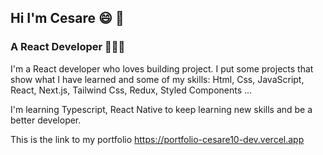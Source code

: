 ## Hi I'm Cesare 😄 👋
### A React Developer 👨🏻‍💻

I'm a React developer who loves building project. I put some projects that show what I have learned and some of my skills: 
Html, Css, JavaScript, React, Next.js, Tailwind Css, Redux, Styled Components ...

I'm learning Typescript, React Native to keep learning new skills and be a better developer. 

This is the link to my portfolio https://portfolio-cesare10-dev.vercel.app

<!--
**Cesare10-dev/Cesare10-dev** is a ✨ _special_ ✨ repository because its `README.md` (this file) appears on your GitHub profile.

Here are some ideas to get you started:

- 🔭 I’m currently working on ...
- 🌱 I’m currently learning ...
- 👯 I’m looking to collaborate on ...
- 🤔 I’m looking for help with ...
- 💬 Ask me about ...
- 📫 How to reach me: ...
- 😄 Pronouns: ...
- ⚡ Fun fact: ...
-->
